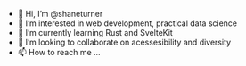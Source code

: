 - 👋 Hi, I’m @shaneturner
- 👀 I’m interested in web development, practical data science
- 🌱 I’m currently learning Rust and SvelteKit
- 💞️ I’m looking to collaborate on acessesibility and diversity
- 📫 How to reach me ...

<!---
shaneturner/shaneturner is a ✨ special ✨ repository because its `README.md` (this file) appears on your GitHub profile.
You can click the Preview link to take a look at your changes.
--->
